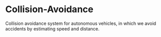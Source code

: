 # Collision-Avoidance
Collision avoidance system for autonomous vehicles, in which we avoid accidents by estimating speed and distance.
